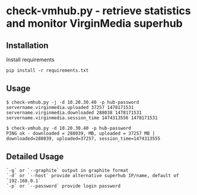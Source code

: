 # check-vmhub.py - retrieve statistics and monitor VirginMedia superhub


## Installation 

Install requirements

	pip install -r requirements.txt

## Usage

	$ check-vmhub.py -j -d 10.20.30.40 -p hub-password
	servername.virginmedia.uploaded 37257 1478171531
	servername.virginmedia.downloaded 288038 1478171531
	servername.virginmedia.session_time 1474313556 1478171531

	$ check-vmhub.py -d 10.20.30.40 -p hub-password
	PING ok - downloaded = 288039, MB, uploaded = 37257 MB | downloaded=288039, uploaded=37257, session_time=1474313555

## Detailed Usage

	`-g` or `--graphite` output in graphite format
	`-d` or `--host` provide alternative superhub IP/name, default of `192.168.0.1`
	`-p` or `--password` provide login password
